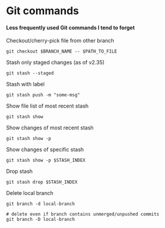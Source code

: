 # Git commands

#### Less frequently used Git commands I tend to forget

Checkout/cherry-pick file from other branch
```shell
git checkout $BRANCH_NAME -- $PATH_TO_FILE
```

Stash only staged changes (as of v2.35)
```shell
git stash --staged
```

Stash with label
```shell
git stash push -m "some-msg"
```

Show file list of most recent stash
```shell
git stash show
```

Show changes of most recent stash
```shell
git stash show -p
```

Show changes of specific stash
```shell
git stash show -p $STASH_INDEX
```

Drop stash
```shell
git stash drop $STASH_INDEX
```

Delete local branch
```shell
git branch -d local-branch

# delete even if branch contains unmerged/unpushed commits
git branch -D local-branch
```
